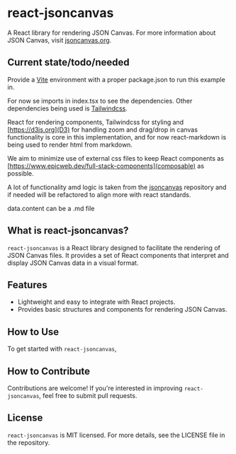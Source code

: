 
# react-jsoncanvas

A React library for rendering JSON Canvas. For more information about
JSON Canvas, visit [jsoncanvas.org](https://jsoncanvas.org).

## Current state/todo/needed
Provide a [Vite](https://vitejs.dev) environment with a proper package.json to run this example in.

For now se imports in index.tsx to see the dependencies. Other dependencies being used is [Tailwindcss](https://tailwindcss.com).

React for rendering components, Tailwindcss for styling and [https://d3js.org](D3) for handling zoom and drag/drop in canvas functionality is core in this implementation, and for now react-markdown is being used to render html from markdown.

We aim to minimize use of external css files to keep React components as [https://www.epicweb.dev/full-stack-components](composable) as possible.

A lot of functionality amd logic is taken from the [jsoncanvas](https://github.com/obsidianmd/jsoncanvas) repository and if needed will be refactored to align more with react standards.

data.content can be a .md file

## What is react-jsoncanvas?

`react-jsoncanvas` is a React library designed to facilitate the rendering of JSON Canvas files. It provides a set of React components that interpret and display JSON Canvas data in a visual format.

## Features

- Lightweight and easy to integrate with React projects.
- Provides basic structures and components for rendering JSON Canvas.

## How to Use

To get started with `react-jsoncanvas`,

## How to Contribute
Contributions are welcome! If you're interested in improving `react-jsoncanvas`, feel free to
submit pull requests.

## License
`react-jsoncanvas` is MIT licensed. For more details, see the LICENSE file in the repository.
